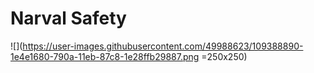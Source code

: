 # Narval Safety
![](https://user-images.githubusercontent.com/49988623/109388890-1e4e1680-790a-11eb-87c8-1e28ffb29887.png =250x250)
